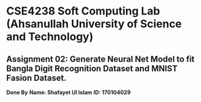 # CSE4238 Soft Computing Lab (Ahsanullah University of Science and Technology)

## Assignment 02: Generate Neural Net Model to fit Bangla Digit Recognition Dataset and MNIST Fasion Dataset.

**Done By**
**Name: Shafayet Ul Islam**
**ID: 170104029**
